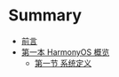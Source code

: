 # Summary

* [前言](README.md)
* [第一本 HarmonyOS 概览](chapter1/section1.md)
    * [第一节 系统定义](chapter1/section1.1.md)

